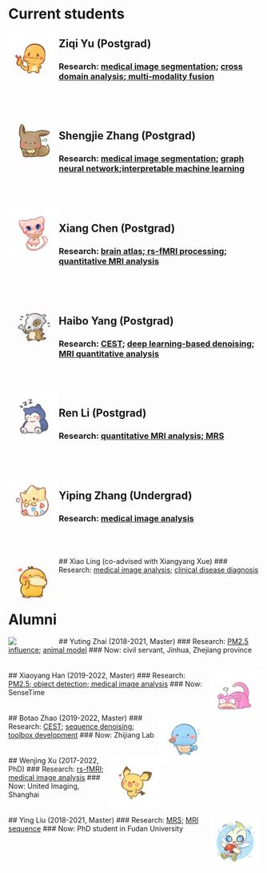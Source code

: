 
# Current students 
<img align="left" width="20%" src="/images/xiaohuolong.png">  

## Ziqi Yu (Postgrad)
### Research: <u>medical image segmentation</u>; <u>cross domain analysis</u>;<u> multi-modality fusion</u>

<br />
<br />
<br />

<img align="left" width="20%" src="/images/yibu.png"> 

## Shengjie Zhang (Postgrad)
### Research: <u>medical image segmentation</u>; <u>graph neural network</u>;<u>interpretable machine learning</u>

<br /> 
<br />
<br />

<img align="left" width="20%" src="/images/menghuan.png"> 

## Xiang Chen (Postgrad)
### Research: <u>brain atlas</u>;<u> rs-fMRI processing</u>; <u>quantitative MRI analysis</u>
<br />
<br />
<br />

<img align="left" width="20%" src="/images/galagala.png"> 

## Haibo Yang (Postgrad)
### Research: <u>CEST</u>; <u>deep learning-based denoising</u>; <u>MRI quantitative analysis</u>
<br />
<br />
<br />

<img align="left" width="20%" src="/images/kabishou.png"> 

## Ren Li (Postgrad)
### Research: <u>quantitative MRI analysis</u>;<u> MRS</u>

<br />
<br />
<br />

<img align="left" width="20%" src="/images/bokebi.png"> 

## Yiping Zhang (Undergrad) 
### Research: <u>medical image analysis</u>
<br />
<br />
<br />

<img align="left" width="20%" src="/images/keddaya.png"> 
## Xiao Ling (co-advised with Xiangyang Xue)
### Research: <u>medical image analysis</u>; <u>clinical disease diagnosis</u>

<br />
<br />
<br />

# Alumni
<img align="left" width="20%" src="/images/leiqiu-1.jpeg"> 
## Yuting Zhai (2018-2021, Master)
### Research: <u>PM2.5 influence</u>; <u>animal model</u>
### Now: civil servant, Jinhua, Zhejiang province
<br />
<br />
<br />

<img align="right" width="20%" src="/images/daihema.png"> 
## Xiaoyang Han (2019-2022, Master)
### Research: <u>PM2.5</u>;<u> object detection</u>;<u> medical image analysis</u>
### Now: SenseTime
<br />
<br />
<br />

<img align="right" width="20%" src="/images/jienigui.png">  
## Botao Zhao (2019-2022, Master)
### Research: <u>CEST</u>; <u>sequence denoising</u>;<u> toolbox development</u>
### Now: Zhijiang Lab
<br />
<br />
<br />

<img align="right" width="20%" src="/images/piqiu.png">
## Wenjing Xu (2017-2022, PhD)
### Research: <u>rs-fMRI</u>; <u>medical image analysis</u>
### Now: United Imaging, Shanghai

<br />
<br />
<br />

<img align="right" width="20%" src="/images/xuelabi.png"> 
## Ying Liu (2018-2021, Master)
### Research: <u>MRS</u>; <u>MRI sequence</u>
### Now: PhD student in Fudan University
